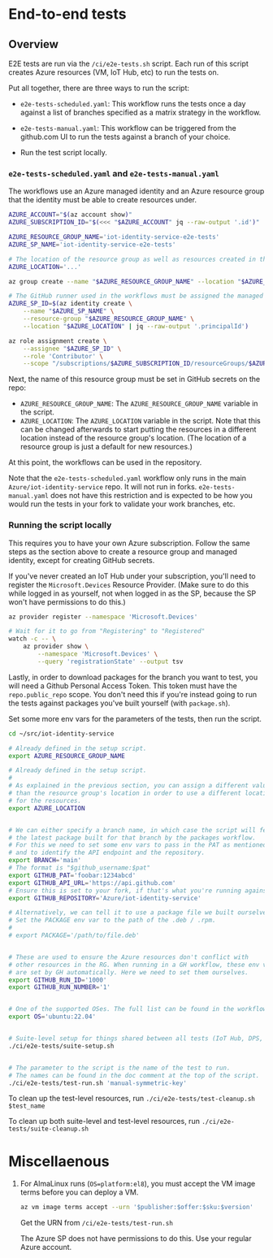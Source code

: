 # End-to-end tests

## Overview

E2E tests are run via the `/ci/e2e-tests.sh` script. Each run of this script creates Azure resources (VM, IoT Hub, etc) to run the tests on.

Put all together, there are three ways to run the script:

- `e2e-tests-scheduled.yaml`: This workflow runs the tests once a day against a list of branches specified as a matrix strategy in the workflow.

- `e2e-tests-manual.yaml`: This workflow can be triggered from the github.com UI to run the tests against a branch of your choice.

- Run the test script locally.


### `e2e-tests-scheduled.yaml` and `e2e-tests-manual.yaml`

The workflows use an Azure managed identity and an Azure resource group that the identity must be able to create resources under.

```sh
AZURE_ACCOUNT="$(az account show)"
AZURE_SUBSCRIPTION_ID="$(<<< "$AZURE_ACCOUNT" jq --raw-output '.id')"

AZURE_RESOURCE_GROUP_NAME='iot-identity-service-e2e-tests'
AZURE_SP_NAME='iot-identity-service-e2e-tests'

# The location of the resource group as well as resources created in the group.
AZURE_LOCATION='...'

az group create --name "$AZURE_RESOURCE_GROUP_NAME" --location "$AZURE_LOCATION"

# The GitHub runner used in the workflows must be assigned the managed identity created in this step
AZURE_SP_ID=$(az identity create \
    --name "$AZURE_SP_NAME" \
    --resource-group "$AZURE_RESOURCE_GROUP_NAME" \
    --location "$AZURE_LOCATION" | jq --raw-output '.principalId')

az role assignment create \
    --assignee "$AZURE_SP_ID" \
    --role 'Contributor' \
    --scope "/subscriptions/$AZURE_SUBSCRIPTION_ID/resourceGroups/$AZURE_RESOURCE_GROUP_NAME"
```

Next, the name of this resource group must be set in GitHub secrets on the repo:

- `AZURE_RESOURCE_GROUP_NAME`: The `AZURE_RESOURCE_GROUP_NAME` variable in the script.
- `AZURE_LOCATION`: The `AZURE_LOCATION` variable in the script. Note that this can be changed afterwards to start putting the resources in a different location instead of the resource group's location. (The location of a resource group is just a default for new resources.)

At this point, the workflows can be used in the repository.

Note that the `e2e-tests-scheduled.yaml` workflow only runs in the main `Azure/iot-identity-service` repo. It will not run in forks. `e2e-tests-manual.yaml` does not have this restriction and is expected to be how you would run the tests in your fork to validate your work branches, etc.


### Running the script locally

This requires you to have your own Azure subscription. Follow the same steps as the section above to create a resource group and managed identity, except for creating GitHub secrets.

If you've never created an IoT Hub under your subscription, you'll need to register the `Microsoft.Devices` Resource Provider. (Make sure to do this while logged in as yourself, not when logged in as the SP, because the SP won't have permissions to do this.)

```sh
az provider register --namespace 'Microsoft.Devices'

# Wait for it to go from "Registering" to "Registered"
watch -c -- \
    az provider show \
        --namespace 'Microsoft.Devices' \
        --query 'registrationState' --output tsv
```

Lastly, in order to download packages for the branch you want to test, you will need a Github Personal Access Token. This token must have the `repo.public_repo` scope. You don't need this if you're instead going to run the tests against packages you've built yourself (with `package.sh`).

Set some more env vars for the parameters of the tests, then run the script.

```sh
cd ~/src/iot-identity-service

# Already defined in the setup script.
export AZURE_RESOURCE_GROUP_NAME

# Already defined in the setup script.
#
# As explained in the previous section, you can assign a different value here
# than the resource group's location in order to use a different location
# for the resources.
export AZURE_LOCATION


# We can either specify a branch name, in which case the script will fetch
# the latest package built for that branch by the packages workflow.
# For this we need to set some env vars to pass in the PAT as mentioned above
# and to identify the API endpoint and the repository.
export BRANCH='main'
# The format is "$github_username:$pat"
export GITHUB_PAT='foobar:1234abcd'
export GITHUB_API_URL='https://api.github.com'
# Ensure this is set to your fork, if that's what you're running against.
export GITHUB_REPOSITORY='Azure/iot-identity-service'

# Alternatively, we can tell it to use a package file we built ourselves.
# Set the PACKAGE env var to the path of the .deb / .rpm.
#
# export PACKAGE='/path/to/file.deb'


# These are used to ensure the Azure resources don't conflict with
# other resources in the RG. When running in a GH workflow, these env vars
# are set by GH automatically. Here we need to set them ourselves.
export GITHUB_RUN_ID='1000'
export GITHUB_RUN_NUMBER='1'


# One of the supported OSes. The full list can be found in the workflows files.
export OS='ubuntu:22.04'


# Suite-level setup for things shared between all tests (IoT Hub, DPS, etc)
./ci/e2e-tests/suite-setup.sh


# The parameter to the script is the name of the test to run.
# The names can be found in the doc comment at the top of the script.
./ci/e2e-tests/test-run.sh 'manual-symmetric-key'
```

To clean up the test-level resources, run `./ci/e2e-tests/test-cleanup.sh $test_name`

To clean up both suite-level and test-level resources, run `./ci/e2e-tests/suite-cleanup.sh`


# Miscellaenous

1. For AlmaLinux runs (`OS=platform:el8`), you must accept the VM image terms before you can deploy a VM.

   ```sh
   az vm image terms accept --urn '$publisher:$offer:$sku:$version'
   ```

   Get the URN from `/ci/e2e-tests/test-run.sh`

   The Azure SP does not have permissions to do this. Use your regular Azure account.

